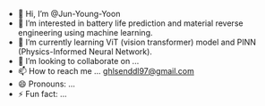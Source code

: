 - 👋 Hi, I’m @Jun-Young-Yoon
- 👀 I’m interested in battery life prediction and material reverse engineering using machine learning.
- 🌱 I’m currently learning ViT (vision transformer) model and PINN (Physics-Informed Neural Network).
- 💞️ I’m looking to collaborate on ...
- 📫 How to reach me ... ghlsenddl97@gmail.com
- 😄 Pronouns: ...
- ⚡ Fun fact: ...

<!---
Jun-Young-Yoon/Jun-Young-Yoon is a ✨ special ✨ repository because its `README.md` (this file) appears on your GitHub profile.
You can click the Preview link to take a look at your changes.
--->

